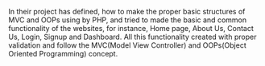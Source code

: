 
In their project has defined, how to make the proper basic structures of MVC and OOPs using by PHP, and tried to made the basic and common functionality of the websites, for instance, Home page, About Us, Contact Us, Login, Signup and Dashboard. All this functionality created with proper validation and follow the MVC(Model View Controller) and OOPs(Object Oriented Programming) concept.
